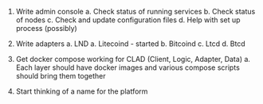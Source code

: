 1. Write admin console
  a. Check status of running services
  b. Check status of nodes
  c. Check and update configuration files
  d. Help with set up process (possibly)

1. Write adapters
  a. LND
  a. Litecoind - started
  b. Bitcoind
  c. Ltcd
  d. Btcd

1. Get docker compose working for CLAD (Client, Logic, Adapter, Data)
  a. Each layer should have docker images and various compose scripts should bring them together

1. Start thinking of a name for the platform
